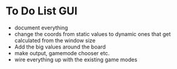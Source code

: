 # To Do List GUI
* document everything
* change the coords from static values to dynamic ones that get calculated from the window size
* Add the big values around the board
* make output, gamemode chooser etc.
* wire everything up with the existing game modes